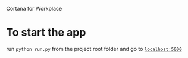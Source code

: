 Cortana for Workplace

# To start the app

run `python run.py` from the project root folder and go to [`localhost:5000`](http://localhost:5000)